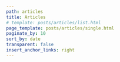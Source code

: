 ```yaml
---
path: articles
title: Articles
# template: posts/articles/list.html
page_template: posts/articles/single.html
paginate_by: 10
sort_by: date
transparent: false
insert_anchor_links: right
---
```

